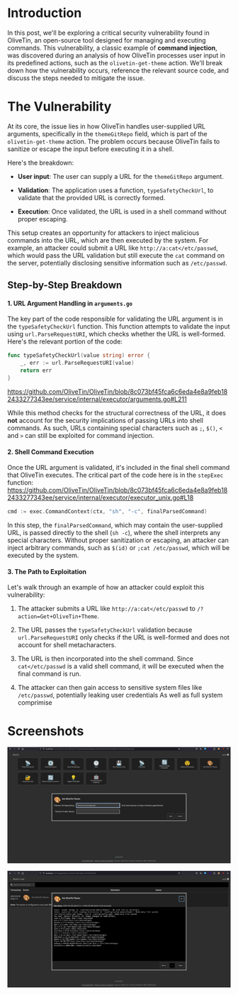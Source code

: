 
# Introduction
In this post, we'll be exploring a critical security vulnerability found in OliveTin, an open-source tool designed for managing and executing commands. This vulnerability, a classic example of **command injection**, was discovered during an analysis of how OliveTin processes user input in its predefined actions, such as the `olivetin-get-theme` action. We'll break down how the vulnerability occurs, reference the relevant source code, and discuss the steps needed to mitigate the issue.

# The Vulnerability
At its core, the issue lies in how OliveTin handles user-supplied URL arguments, specifically in the `themeGitRepo` field, which is part of the `olivetin-get-theme` action. The problem occurs because OliveTin fails to sanitize or escape the input before executing it in a shell.

Here's the breakdown:

- **User input**: The user can supply a URL for the `themeGitRepo` argument.
    
- **Validation**: The application uses a function, `typeSafetyCheckUrl`, to validate that the provided URL is correctly formed.
    
- **Execution**: Once validated, the URL is used in a shell command without proper escaping.
    

This setup creates an opportunity for attackers to inject malicious commands into the URL, which are then executed by the system. For example, an attacker could submit a URL like `http://a:cat</etc/passwd`, which would pass the URL validation but still execute the `cat` command on the server, potentially disclosing sensitive information such as `/etc/passwd`.

## Step-by-Step Breakdown
#### 1. **URL Argument Handling in `arguments.go`**

The key part of the code responsible for validating the URL argument is in the `typeSafetyCheckUrl` function. This function attempts to validate the input using `url.ParseRequestURI`, which checks whether the URL is well-formed. Here's the relevant portion of the code:
```go
func typeSafetyCheckUrl(value string) error {
    _, err := url.ParseRequestURI(value)
    return err
}
```
https://github.com/OliveTin/OliveTin/blob/8c073bf45fca6c6eda4e8a9feb182433277343ee/service/internal/executor/arguments.go#L211

While this method checks for the structural correctness of the URL, it does **not** account for the security implications of passing URLs into shell commands. As such, URLs containing special characters such as `;`, `$()`,  `<`  and `>` can still be exploited for command injection.

#### 2. **Shell Command Execution**

Once the URL argument is validated, it's included in the final shell command that OliveTin executes. The critical part of the code here is in the `stepExec` function:
https://github.com/OliveTin/OliveTin/blob/8c073bf45fca6c6eda4e8a9feb182433277343ee/service/internal/executor/executor_unix.go#L18
```go
cmd := exec.CommandContext(ctx, "sh", "-c", finalParsedCommand)
```

In this step, the `finalParsedCommand`, which may contain the user-supplied URL, is passed directly to the shell (`sh -c`), where the shell interprets any special characters. Without proper sanitization or escaping, an attacker can inject arbitrary commands, such as `$(id)` or `;cat /etc/passwd`, which will be executed by the system.

#### 3. **The Path to Exploitation**

Let's walk through an example of how an attacker could exploit this vulnerability:

1. The attacker submits a URL like `http://a:cat</etc/passwd` to `/?action=Get+OliveTin+Theme`.
    
2. The URL passes the `typeSafetyCheckUrl` validation because `url.ParseRequestURI` only checks if the URL is well-formed and does not account for shell metacharacters.
    
3. The URL is then incorporated into the shell command. Since `cat</etc/passwd` is a valid shell command, it will be executed when the final command is run.
    
4. The attacker can then gain access to sensitive system files like `/etc/passwd`, potentially leaking user credentials As well as full system comprimise 

# Screenshots
![](images/1.png)

![](images/2.png)
